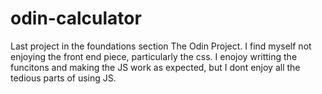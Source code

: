 # odin-calculator

Last project in the foundations section The Odin Project. I find myself not enjoying the front end piece, particularly the css. I enojoy writting the funcitons and making the JS work as expected, but I dont enjoy all the tedious parts of using JS.
